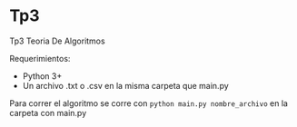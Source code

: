 # Tp3
Tp3 Teoria De Algoritmos

Requerimientos:
- Python 3+ 
- Un archivo .txt o .csv en la misma carpeta que main.py

Para correr el algoritmo se corre con `python main.py nombre_archivo` en la carpeta con main.py